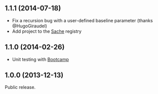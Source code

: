 ## 1.1.1 (2014-07-18)

- Fix a recursion bug with a user-defined baseline parameter (thanks @HugoGiraudel)
- Add project to the [Sache](http://www.sache.in/ "Sache: Find Sass and Compass Extensions for your next project") registry

## 1.1.0 (2014-02-26)

- Unit testing with [Bootcamp](https://github.com/thejameskyle/bootcamp)

## 1.0.0 (2013-12-13)

Public release.
